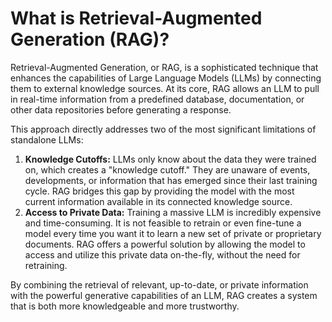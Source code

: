 # What is Retrieval-Augmented Generation (RAG)?

Retrieval-Augmented Generation, or RAG, is a sophisticated technique that enhances the capabilities of Large Language Models (LLMs) by connecting them to external knowledge sources. At its core, RAG allows an LLM to pull in real-time information from a predefined database, documentation, or other data repositories before generating a response.

This approach directly addresses two of the most significant limitations of standalone LLMs:

1.  **Knowledge Cutoffs:** LLMs only know about the data they were trained on, which creates a "knowledge cutoff." They are unaware of events, developments, or information that has emerged since their last training cycle. RAG bridges this gap by providing the model with the most current information available in its connected knowledge source.
2.  **Access to Private Data:** Training a massive LLM is incredibly expensive and time-consuming. It is not feasible to retrain or even fine-tune a model every time you want it to learn a new set of private or proprietary documents. RAG offers a powerful solution by allowing the model to access and utilize this private data on-the-fly, without the need for retraining.

By combining the retrieval of relevant, up-to-date, or private information with the powerful generative capabilities of an LLM, RAG creates a system that is both more knowledgeable and more trustworthy.
